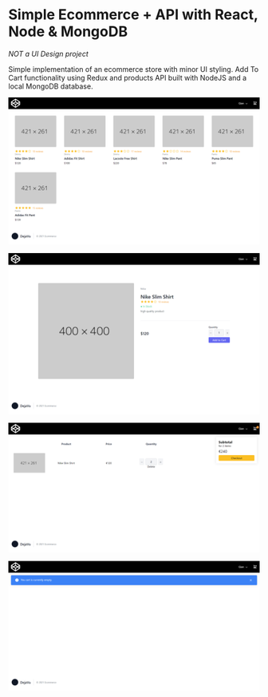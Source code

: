 # Simple Ecommerce + API with React, Node & MongoDB

_NOT a UI Design project_

Simple implementation of an ecommerce store with minor UI styling.
Add To Cart functionality using Redux and products API built with NodeJS and a local MongoDB database.

![Homepage for Desktop](https://raw.githubusercontent.com/gianluigitrontini/preview-images/main/full-ecommerce/homepage-desktop.png)

![Product Page for Desktop](https://raw.githubusercontent.com/gianluigitrontini/preview-images/main/full-ecommerce/productpage-desktop.png)

![Cart Page for Desktop](https://raw.githubusercontent.com/gianluigitrontini/preview-images/main/full-ecommerce/cart-desktop.png)

![Empty Cart for Desktop](https://raw.githubusercontent.com/gianluigitrontini/preview-images/main/full-ecommerce/emptycart-desktop.png)
